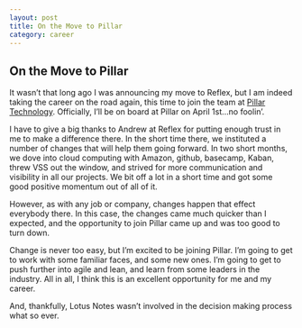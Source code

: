 ```yaml
---
layout: post
title: On the Move to Pillar
category: career
---
```

## On the Move to Pillar

It wasn’t that long ago I was announcing my move to Reflex, but I am indeed taking the career on the road again, this time to join the team at [Pillar Technology](http://pillartechnology.com/). Officially, I’ll be on board at Pillar on April 1st…no foolin’.

I have to give a big thanks to Andrew at Reflex for putting enough trust in me to make a difference there. In the short time there, we instituted a number of changes that will help them going forward. In two short months, we dove into cloud computing with Amazon, github, basecamp, Kaban, threw VSS out the window, and strived for more communication and visibility in all our projects. We bit off a lot in a short time and got some good positive momentum out of all of it.

However, as with any job or company, changes happen that effect everybody there. In this case, the changes came much quicker than I expected, and the opportunity to join Pillar came up and was too good to turn down.

Change is never too easy, but I’m excited to be joining Pillar. I’m going to get to work with some familiar faces, and some new ones. I’m going to get to push further into agile and lean, and learn from some leaders in the industry. All in all, I think this is an excellent opportunity for me and my career.

And, thankfully, Lotus Notes wasn’t involved in the decision making process what so ever.
